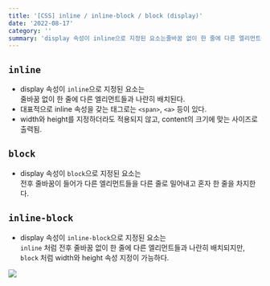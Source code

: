 ```yaml
---
title: '[CSS] inline / inline-block / block (display)'
date: '2022-08-17'
category: ''
summary: 'display 속성이 inline으로 지정된 요소는줄바꿈 없이 한 줄에 다른 엘리먼트들과 나란히 배치된다.대표적으로 inline 속성을 갖는 태그로는 &lt;span>, &lt;a> 등이 있다.width와 height를 지정하더라도 적용되지 않고, content의 크기'
---
```


## `inline`

- display 속성이 `inline`으로 지정된 요소는  
  줄바꿈 없이 한 줄에 다른 엘리먼트들과 나란히 배치된다.
- 대표적으로 inline 속성을 갖는 태그로는 `<span>`, `<a>` 등이 있다.
- width와 height를 지정하더라도 적용되지 않고, content의 크기에 맞는 사이즈로 출력됨.

## `block`

- display 속성이 `block`으로 지정된 요소는  
  전후 줄바꿈이 들어가 다른 엘리먼트들을 다른 줄로 밀어내고 혼자 한 줄을 차지한다.

## `inline-block`

- display 속성이 `inline-block`으로 지정된 요소는  
  `inline` 처럼 전후 줄바꿈 없이 한 줄에 다른 엘리먼트들과 나란히 배치되지만, `block` 처럼 width와 height 속성 지정이 가능하다.

![](https://velog.velcdn.com/images/jiwonyyy/post/9940898a-0d20-4b5d-bf01-09a21e2a368e/image.png)
